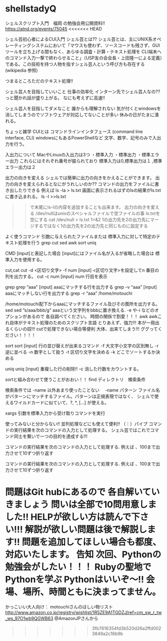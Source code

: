 # shellstadyQ
シェルスクリプト入門　福岡
の勉強会用公開資料!!
https://atnd.org/events/75045
<<<<<<< HEAD

シェル芸初心者によるCUI入門
シェル芸とは??
シェル芸とは、主にUNIX系オペレーティングシステムにおいて「マウスも使わず、ソースコードも残さず、GUIツールを立ち上げる間もなく、あらゆる調査・計算・テキスト処理を CLI端末へのコマンド入力一撃で終わらせること」（USP友の会会長・上田隆一による定義）である。この技術を持つ人物を指すシェル芸人という呼び方も存在する　(wikipedia 参照)

つまるところただのテキスト処理!!


シェル芸人を目指していいこと
仕事の効率化
インターン先でシェル芸人なの??っと聞かれ話が盛り上がる。
なにも考えずに高速!!

シェル芸人を目指してダメなこと
誰からも理解されない
気が付くとwindowsを消してしまうのでソフトウェアが対応してないことが多い
休みの日がたまに潰れる。


ちょっと雑学
CUIとは
コマンドラインインタフェース (command line interface, CLI)
windowsにもあるPowerShellなど
文字、数字、記号のみで入出力を行う。

入出力について
MacやLinuxの入出力は3つ
・標準入力
・標準出力
・標準エラー出力
これらにはそれぞれ番号が振られており
標準入力は0,標準出力は１	,標準エラー出力は２

出力の向きを変える
シェルでは簡単に出力の向きをかえることができます。
出力の向きを変えられるとなにがうれしいのか??
コマンドの出力をファイルに書き出したりできる
例えば
ls -la > ls.txt
画面に表示されるはずのlsの結果がls.txtに書き込まれる。
 ls -l >>ls.txt
>>で末尾にls-lの内容を追加することも出来ます。
出力の向きを変える
/dev/nullはunixのスペシャルファイルで空ファイルの事
ls.txtを空にする
cat /dev/null > ls.txt
1>&2
1の出力先を2の出力先にマージするではなく1の出力先を2の出力先と同じものに設定する




よく使うコマンド
引数に与えられたファイルまたは
標準入力に対して特定のテキスト処理を行う
grep cut sed awk sort uniq

 CMD [input]と表記した場合
[input]にはファイル名が入るが省略した場合は
標準入力を使用する。

cut,cat
cut -d <区切り文字> -f  num [input]
<区切り文字>を設定してn 番目の列を出力する。
cut -c num [input]
num 行目を表示

  
grep
grep  “aaa” [input]
aaaにマッチする行を出力する
 grep -v “aaa” [input]
aaaにマッチしない行を出力する
grep -r “aaa” /home/motouchi

/home/motouchi配下からaaaにマッチするファイル及びその箇所を出力する。
sed
sed ”s/aaa/bbb/g”
aaaという文字列をbbbに置き換える.
-e や-i などのオプションがあるので
各自調べてください。
時間の関係で割愛！！！
awk
awkこれ自体がテキスト処理のためのスクリプト言語
とりあえず、強力!!!
本が一冊出るくらいの奴!!!
cutで処理できない場合等便利
大体、出来てしまう!!!
ググってください！！！！

sort
sort [input]
行の並び替えが出来るコマンド
-f 大文字小文字の区別無し
-r 逆に並べる
-n 数字として扱う
-t 区切り文字を決める
-k どこでソートするか決める




uniq
uniq [input]
重複した行の削除!!
-c 消した行数をカウントする。

sortと組み合わせて使うことがおおい！！
find ディレクトリ　検索条件

検索条件では -name 以外あまり使ったことない　
 -name パターン
ファイル名がパターンにマッチするファイル。パターンは正規表現ではなく、 シェルで使えるワイルドカードに似ていて、?, *, [...] が使える。

xargs
引数を標準入力から受け取りコマンドを実行

使ってみないと分からない!!
並列処理などにも使えて便利!!
（｜）パイプ
コマンドの実行結果を次のコマンドの入力として処理する。
シェル芸ではこれでコマンド同士を繋いで一つの目的を達成する!!!


コマンドの実行結果を次のコマンドの入力として処理する.
例えば 、100まで出力させて10ずつ折り返す

コマンドの実行結果を次のコマンドの入力として処理する.
例えば 、100まで出力させて10ずつ折り返す

問題はGit hubにあるので
各自解いていきましょう
問いは全部で10問用意しました!!
HELPが欲しい方は読んで下さい!!!
解説が欲しい問題は後で解説します!!
問題を追加してほしい場合も都度、対応いたします。
告知
次回、Pythonの勉強会がしたい！！！
Rubyの聖地でPythonを学ぶ
Pythonはいいぞ～!!
会場、場所、時間ともに決まってません。
=======

かっこいい大人向け：
motouchiさんのほしい物​リスト http://www.amazon.co.jp/registry/wishlist/1R5ZE9A1TGDZJ/ref=cm_sw_r_tw_ws_97O1wb9QGWB63 @AmazonJPさんから
>>>>>>> 3fb7616354fd3b520d26a2ffd0023849a2c16b9b

